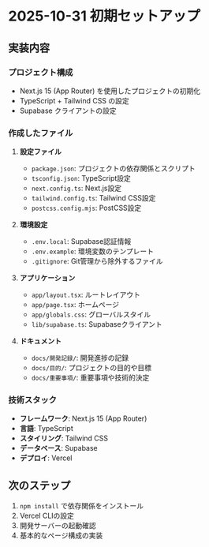# 2025-10-31 初期セットアップ

## 実装内容

### プロジェクト構成

- Next.js 15 (App Router) を使用したプロジェクトの初期化
- TypeScript + Tailwind CSS の設定
- Supabase クライアントの設定

### 作成したファイル

1. **設定ファイル**
   - `package.json`: プロジェクトの依存関係とスクリプト
   - `tsconfig.json`: TypeScript設定
   - `next.config.ts`: Next.js設定
   - `tailwind.config.ts`: Tailwind CSS設定
   - `postcss.config.mjs`: PostCSS設定

2. **環境設定**
   - `.env.local`: Supabase認証情報
   - `.env.example`: 環境変数のテンプレート
   - `.gitignore`: Git管理から除外するファイル

3. **アプリケーション**
   - `app/layout.tsx`: ルートレイアウト
   - `app/page.tsx`: ホームページ
   - `app/globals.css`: グローバルスタイル
   - `lib/supabase.ts`: Supabaseクライアント

4. **ドキュメント**
   - `docs/開発記録/`: 開発進捗の記録
   - `docs/目的/`: プロジェクトの目的や目標
   - `docs/重要事項/`: 重要事項や技術的決定

### 技術スタック

- **フレームワーク**: Next.js 15 (App Router)
- **言語**: TypeScript
- **スタイリング**: Tailwind CSS
- **データベース**: Supabase
- **デプロイ**: Vercel

## 次のステップ

1. `npm install` で依存関係をインストール
2. Vercel CLIの設定
3. 開発サーバーの起動確認
4. 基本的なページ構成の実装
